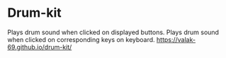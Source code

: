 # Drum-kit
Plays drum sound when clicked on displayed buttons.
Plays drum sound when clicked on corresponding keys on keyboard.
https://valak-69.github.io/drum-kit/
